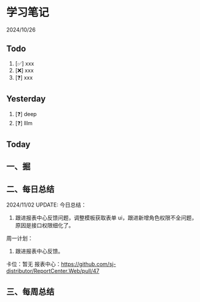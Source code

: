 # 学习笔记

2024/10/26

## Todo

1. [✅] xxx
2. [❌] xxx
3. [❓] xxx

## Yesterday

1. [❓] deep
2. [❓] lllm

## Today

## 一、掘

## 二、每日总结

2024/11/02 UPDATE:
今日总结：

1. 跟进报表中心反馈问题，调整模板获取表单 ui，跟进新增角色权限不全问题，原因是接口权限细化了。

周一计划：

1. 跟进报表中心反馈。

卡位：暂无
报表中心：https://github.com/sj-distributor/ReportCenter.Web/pull/47

## 三、每周总结

